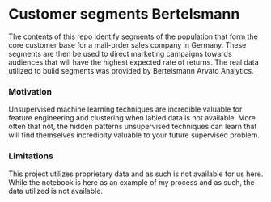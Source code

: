 # Customer segments Bertelsmann
The contents of this repo identify segments of the population that form the core customer base for a mail-order sales company in Germany. These segments are then be used to direct marketing campaigns towards audiences that will have the highest expected rate of returns. The real data utilized to build segments was provided by Bertelsmann Arvato Analytics.

### Motivation
Unsupervised machine learning techniques are incredible valuable for feature engineering and clustering when labled data is not available. More often that not, the hidden patterns unsupervised techniques can learn that will find themselves incrediblty valuable to your future supervised problem.

### Limitations
This project utilizes proprietary data and as such is not available for us here. While the notebook is here as an example of my process and as such, the data utilized is not available. 
